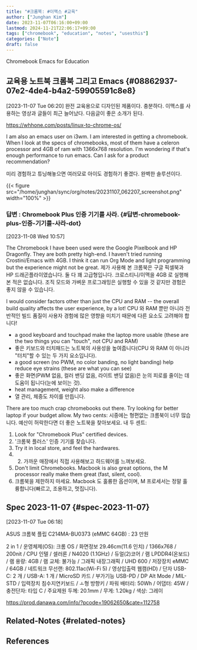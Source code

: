 ```yaml
---
title: "#크롬북: #이맥스 #교육"
author: ["Junghan Kim"]
date: 2023-11-07T06:16:00+09:00
lastmod: 2024-11-21T22:06:17+09:00
tags: ["chromebook", "education", "notes", "usesthis"]
categories: ["Note"]
draft: false
---
```


Chromebook Emacs for Education


## 교육용 노트북 크롬북 그리고 Emacs {#08862937-07e2-4de4-b4a2-59905591c8e8}

<span class="timestamp-wrapper"><span class="timestamp">[2023-11-07 Tue 06:20] </span></span> 완전 교육용으로 디자인된 제품이다. 충분하다. 이맥스를 사용하는 영상과 글들이 최근 늘어났다. 다음글이 좋은 소개가 된다.

<https://whhone.com/posts/linux-to-chrome-os/>

I am also an emacs user on i3wm. I am interested in getting a chromebook. When I look at the specs of chromebooks, most of them have a celeron processor and 4GB of ram with 1366x768 resolution. I'm wondering if that's enough performance to run emacs. Can I ask for a product recommendation?

미리 경험하고 튜닝해놓으면 여러모로 아이도 경험하기 좋겠다. 완벽한 솔루션이다.

{{< figure src="/home/junghan/sync/org/notes/20231107_062207_screenshot.png" width="100%" >}}


### 답변 : Chromebook Plus 인증 기기를 사라. {#답변-chromebook-plus-인증-기기를-사라-dot}

<span class="timestamp-wrapper"><span class="timestamp">[2023-11-08 Wed 10:57]</span></span>

The Chromebook I have been used were the Google Pixelbook and HP Dragonfly. They are both pretty high-end. I haven't tried running Crostini/Emacs with 4GB. I think it can run Org Mode and light programming but the experience might not be great. 제가 사용해 본 크롬북은 구글 픽셀북과 HP 드래곤플라이였습니다. 둘 다 꽤 고급형입니다. 크로스티니/이맥을 4GB 로 실행해 본 적은 없습니다. 조직 모드와 가벼운 프로그래밍은 실행할 수 있을 것 같지만 경험은 좋지 않을 수 있습니다.

I would consider factors other than just the CPU and RAM -- the overall build quality affects the user experience, by a lot! CPU 와 RAM 뿐만 아니라 전반적인 빌드 품질이 사용자 경험에 많은 영향을 미치기 때문에 다른 요소도 고려해야 합니다!

-   a good keyboard and touchpad make the laptop more usable (these are the two things you can "touch", not CPU and RAM)
-   좋은 키보드와 터치패드는 노트북의 사용성을 높여줍니다(CPU 와 RAM 이 아니라 "터치"할 수 있는 두 가지 요소입니다).
-   a good screen (no PWM, no color banding, no light banding) help reduce eye strains (these are what you can see)
-   좋은 화면(PWM 없음, 컬러 밴딩 없음, 라이트 밴딩 없음)은 눈의 피로를 줄이는 데 도움이 됩니다(눈에 보이는 것).
-   heat management, weight also make a difference
-   열 관리, 체중도 차이를 만듭니다.

There are too much crap chromebooks out there. Try looking for better laptop if your budget allow. My two cents: 시중에는 형편없는 크롬북이 너무 많습니다. 예산이 허락한다면 더 좋은 노트북을 찾아보세요. 내 두 센트:

1.  Look for "Chromebook Plus" certified devices.
2.  '크롬북 플러스' 인증 기기를 찾습니다.
3.  Try it in local store, and feel the hardwares.
4.  2. 가까운 매장에서 직접 사용해보고 하드웨어를 느껴보세요.
5.  Don't limit Chromebooks. Macbook is also great options, the M processor really make them great (fast, silent, cool).
6.  크롬북을 제한하지 마세요. Macbook 도 훌륭한 옵션이며, M 프로세서는 정말 훌륭합니다(빠르고, 조용하고, 멋집니다).


## Spec 2023-11-07 {#spec-2023-11-07}

<span class="timestamp-wrapper"><span class="timestamp">[2023-11-07 Tue 06:18]</span></span>

ASUS 크롬북 플립 C214MA-BU0373 (eMMC 64GB) : 23 만원

2 in 1 / 운영체제(OS): 크롬 OS / 화면정보 29.46cm(11.6 인치) / 1366x768 / 200nit / CPU 인텔 / 셀러론 / N4020 (1.1GHz) / 듀얼(2)코어 / 램 LPDDR4(온보드) / 램 용량: 4GB / 램 교체: 불가능 / 그래픽 내장그래픽 / UHD 600 / 저장장치 eMMC / 64GB / 네트워크 무선랜: 802.11ac(Wi-Fi 5) / 영상입출력 웹캠(HD) / 단자 USB-C: 2 개 / USB-A: 1 개 / MicroSD 카드 / 부가기능 USB-PD / DP Alt Mode / MIL-STD / 입력장치 침수지연키보드 / ㅗ형 방향키 / 파워 배터리: 50Wh / 어댑터: 45W / 충전단자: 타입 C / 주요제원 두께: 20.1mm / 무게: 1.20kg / 색상: 그레이

<https://prod.danawa.com/info/?pcode=19062650&cate=112758>


## Related-Notes {#related-notes}

## References

<style>.csl-entry{text-indent: -1.5em; margin-left: 1.5em;}</style><div class="csl-bib-body">
</div>
